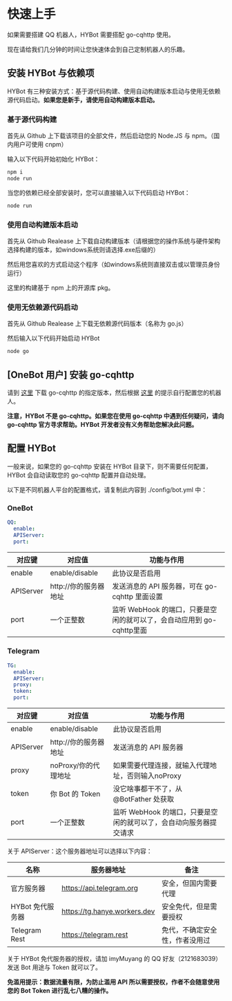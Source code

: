 # 快速上手

如果需要搭建 QQ 机器人，HYBot 需要搭配 go-cqhttp 使用。

现在请给我们几分钟的时间让您快速体会到自己定制机器人的乐趣。

## 安装 HYBot 与依赖项

HYBot 有三种安装方式：基于源代码构建、使用自动构建版本启动与使用无依赖源代码启动。**如果您是新手，请使用自动构建版本启动。**

### 基于源代码构建

首先从 Github 上下载该项目的全部文件，然后启动您的 Node.JS 与 npm。（国内用户可使用 cnpm）

输入以下代码开始初始化 HYBot：

```sh
npm i
node run
```

当您的依赖已经全部安装时，您可以直接输入以下代码启动 HYBot：

```sh
node run
```

### 使用自动构建版本启动

首先从 Github Realease 上下载自动构建版本（请根据您的操作系统与硬件架构选择构建的版本，如windows系统则请选择.exe后缀的）

然后用您喜欢的方式启动这个程序（如windows系统则直接双击或以管理员身份运行）

这里的构建基于 npm 上的开源库 pkg。

### 使用无依赖源代码启动

首先从 Github Realease 上下载无依赖源代码版本（名称为 go.js）

然后输入以下代码开始启动 HYBot

```sh
node go
```

## [OneBot 用户] 安装 go-cqhttp

请到 [这里](https://github.com/Mrs4s/go-cqhttp/releases) 下载 go-cqhttp 的指定版本，然后根据 [这里](https://docs.go-cqhttp.org/) 的提示自行配置您的机器人。

**注意，HYBot 不是 go-cqhttp。如果您在使用 go-cqhttp 中遇到任何疑问，请向 go-cqhttp 官方寻求帮助。HYBot 开发者没有义务帮助您解决此问题。**

## 配置 HYBot

一般来说，如果您的 go-cqhttp 安装在 HYBot 目录下，则不需要任何配置，HYBot 会自动读取您的 go-cqhttp 配置并自动处理。

以下是不同机器人平台的配置格式，请复制此内容到 ./config/bot.yml 中：

### OneBot

```yaml
QQ:
  enable: 
  APIServer: 
  port: 
```

| 对应键    | 对应值                | 功能与作用                                                   |
| --------- | --------------------- | ------------------------------------------------------------ |
| enable    | enable/disable        | 此协议是否启用                                               |
| APIServer | http://你的服务器地址 | 发送消息的 API 服务器，可在 go-cqhttp 里面设置               |
| port      | 一个正整数            | 监听 WebHook 的端口，只要是空闲的就可以了，会自动应用到 go-cqhttp里面 |

### Telegram

```yaml
TG:
  enable: 
  APIServer: 
  proxy: 
  token: 
  port: 
```

| 对应键    | 对应值                | 功能与作用                                                   |
| --------- | --------------------- | ------------------------------------------------------------ |
| enable    | enable/disable        | 此协议是否启用                                               |
| APIServer | http://你的服务器地址 | 发送消息的 API 服务器                                        |
| proxy     | noProxy/你的代理地址  | 如果需要代理连接，就输入代理地址，否则输入noProxy            |
| token     | 你 Bot 的 Token       | 没它啥事都干不了，从 @BotFather 处获取                       |
| port      | 一个正整数            | 监听 WebHook 的端口，只要是空闲的就可以了，会自动向服务器提交请求 |

关于 APIServer：这个服务器地址可以选择以下内容：

| 名称             | 服务器地址                   | 备注                           |
| ---------------- | ---------------------------- | ------------------------------ |
| 官方服务器       | https://api.telegram.org     | 安全，但国内需要代理           |
| HYBot 免代服务器 | https://tg.hanye.workers.dev | 安全免代，但是需要授权         |
| Telegram Rest    | https://telegram.rest        | 免代，不确定安全性，作者没用过 |

关于 HYBot 免代服务器的授权，请加 imyMuyang 的 QQ 好友（2121683039）发送 Bot 用途与 Token 就可以了。

**免滥用提示：数据流量有限，为防止滥用 API 所以需要授权，作者不会随意使用您的 Bot Token 进行乱七八糟的操作。**

